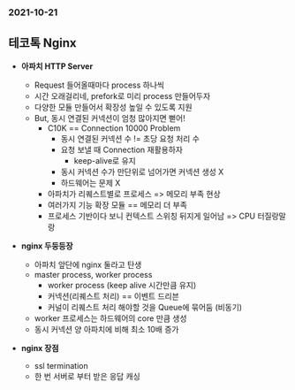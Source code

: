 ### 2021-10-21

## 테코톡 Nginx
- **아파치 HTTP Server**
    - Request 들어올때마다 process 하나씩 
    - 시간 오래걸리네, prefork로 미리 process 만들어두자
    - 다양한 모듈 만들어서 확장성 높일 수 있도록 지원
    - But, 동시 연결된 커넥션이 엄청 많아지면 뻗어!
        - C10K == Connection 10000 Problem
            - 동시 연결된 커넥션 수 != 초당 요청 처리 수 
            - 요청 보낼 때 Connection 재활용하자
                - keep-alive로 유지
            - 동시 커넥션 수가 만단위로 넘어가면 커넥션 생성 X
            - 하드웨어는 문제 X
        - 아파치가 리퀘스트별로 프로세스 => 메모리 부족 현상
        - 여러가지 기능 확장 모듈 == 메모리 더 부족
        - 프로세스 기반이다 보니 컨텍스트 스위칭 뒤지게 일어남 => CPU 터질랑말랑

- **nginx 두둥등장**
    - 아파치 앞단에 nginx 둘라고 탄생
    - master process, worker process
        - worker process (keep alive 시간만큼 유지)
        - 커넥션(리퀘스트 처리) == 이벤트 드리븐
        - 커널이 리퀘스트 처리 해야할 것을 Queue에 묶어둠 (비동기)
    - worker 프로세스는 하드웨어의 core 만큼 생성
    - 동시 커넥션 양 아파치에 비해 최소 10배 증가

- **nginx 장점**
    - ssl termination
    - 한 번 서버로 부터 받은 응답 캐싱
